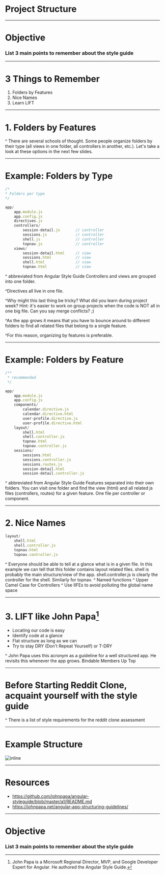 # Project Structure

---

# Objective

### List 3 main points to remember about the style guide

---

# 3 Things to Remember

1. Folders by Features
1. Nice Names
1. Learn LIFT

---

# 1. Folders by Features


^ There are several schools of thought. Some people organize folders by their type (all views in one folder, all controllers in another, etc.).
Let's take a look at these options in the next few slides.

---

# Example: Folders by Type

```javascript
/*
* Folders per type
*/

app/
    app.module.js
    app.config.js
    directives.js
    controllers/
        session-detail.js       // controller
        sessions.js             // controller
        shell.js                // controller
        topnav.js               // controller
    views/
        session-detail.html     // view
        sessions.html           // view
        shell.html              // view
        topnav.html             // view
```

^ abbreviated from Angular Style Guide
Controllers and views are grouped into one folder.

^Directives all live in one file.

^Why might this last thing be tricky? What did you learn during project week? Hint: it's easier to work on group projects when the code is NOT all in one big file. Can you say merge conflicts? ;)

^As the app grows it means that you have to bounce around to different folders to find all related files that belong to a single feature.

^For this reason, organizing by features is preferable.

---

# Example: Folders by Feature

```javascript
/**
 * recommended
 */

app/
    app.module.js
    app.config.js
    components/
        calendar.directive.js
        calendar.directive.html
        user-profile.directive.js
        user-profile.directive.html
    layout/
        shell.html
        shell.controller.js
        topnav.html
        topnav.controller.js
    sessions/
        sessions.html
        sessions.controller.js
        sessions.routes.js
        session-detail.html
        session-detail.controller.js
```

^ abbreviated from Angular Style Guide
Features separated into their own folders. You can visit one folder and find the view (html) and all related js files (controllers, routes) for a given feature.
One file per controller or component.



---

# 2. Nice Names

```javascript
layout/
    shell.html
    shell.controller.js
    topnav.html
    topnav.controller.js
```
^ Everyone should be able to tell at a glance what is in a given file. In this example we can tell that this folder contains layout related files. shell is probably the main structure/view of the app. shell.controller.js is clearly the controller for the shell.  Similarly for topnav.
^ Named functions
^ Upper Camel Case for Controllers
^ Use IIFEs to avoid polluting the global name space

---


# 3. LIFT like John Papa[^1]

- Locating our code is easy
- Identify code at a glance
- Flat structure as long as we can
- Try to stay DRY (Don't Repeat Yourself) or T-DRY

^ John Papa uses this acronym as a guideline for a well structured app. He revisits this whenever the app grows.
Bindable Members Up Top


[^1]: John Papa is a Microsoft Regional Director, MVP, and Google Developer Expert for Angular. He authored the  Angular Style Guide.

---

# Before Starting Reddit Clone, acquaint yourself with the style guide

^ There is a list of style requirements for the reddit clone assessment

---

# Example Structure

![inline](file:///Users/teddimaull/Desktop/desktop/pixabayimages/decksetimages/angularproject.png)

---

# Resources

- https://github.com/johnpapa/angular-styleguide/blob/master/a1/README.md
- https://johnpapa.net/angular-app-structuring-guidelines/


---

# Objective

### List 3 main points to remember about the style guide
